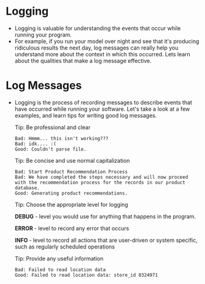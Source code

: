# Logging

- Logging is valuable for understanding the events that occur while running your program. 
- For example, if you run your model over night and see that it's producing ridiculous results the next day, log messages can really help you understand more about the context in which this occurred. Lets learn about the qualities that make a log message effective.

# Log Messages

- Logging is the process of recording messages to describe events that have occurred while running your software. Let's take a look at a few examples, and learn tips for writing good log messages.

    Tip: Be professional and clear
    ```
    Bad: Hmmm... this isn't working???
    Bad: idk.... :(
    Good: Couldn't parse file.
    ```
    Tip: Be concise and use normal capitalization
    ```
    Bad: Start Product Recommendation Process
    Bad: We have completed the steps necessary and will now proceed with the recommendation process for the records in our product database.
    Good: Generating product recommendations.
    ```
    Tip: Choose the appropriate level for logging

    <strong>DEBUG</strong> - level you would use for anything that happens in the program.

    <strong> ERROR </strong> - level to record any error that occurs

    <strong> INFO </strong> - level to record all actions that are user-driven or system specific, such as regularly scheduled operations

    Tip: Provide any useful information
    ```
    Bad: Failed to read location data
    Good: Failed to read location data: store_id 8324971
    ```